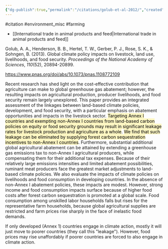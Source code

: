 ```yaml
---
{"dg-publish":true,"permalink":"/citations/golub-et-al-2012/","created":"2025-10-23T17:42:45.713+01:00","updated":"2025-10-23T18:06:08.896+01:00"}
---
```


#citation #environment_misc #farming 

- [[International trade in animal products and feed\|International trade in animal products and feed]]

Golub, A. A., Henderson, B. B., Hertel, T. W., Gerber, P. J., Rose, S. K., & Sohngen, B. (2013). Global climate policy impacts on livestock, land use, livelihoods, and food security. _Proceedings of the National Academy of Sciences_, _110_(52), 20894-20899.

https://www.pnas.org/doi/abs/10.1073/pnas.1108772109

Recent research has shed light on the cost-effective contribution that agriculture can make to global greenhouse gas abatement; however, the resulting impacts on agricultural production, producer livelihoods, and food security remain largely unexplored. This paper provides an integrated assessment of the linkages between land-based climate policies, development, and food security, with a particular emphasis on abatement opportunities and impacts in the livestock sector. <mark style="background: #FFF3A3A6;">Targeting Annex I countries and exempting non-Annex I countries from land-based carbon policies on equity or food security grounds may result in significant leakage rates for livestock production and agriculture as a whole</mark>. <mark style="background: #FFF3A3A6;">We find that such leakage can be eliminated by supplying forest carbon sequestration incentives to non-Annex I countries</mark>. Furthermore, substantial additional global agricultural abatement can be attained by extending a greenhouse gas emissions tax to non-Annex I agricultural producers, while compensating them for their additional tax expenses. Because of their relatively large emissions intensities and limited abatement possibilities, ruminant meat producers face the greatest market adjustments to land-based climate policies. We also evaluate the impacts of climate policies on livelihoods and food consumption in developing countries. In the absence of non-Annex I abatement policies, these impacts are modest. However, strong income and food consumption impacts surface because of higher food costs after forest carbon sequestration is promoted at a global scale. Food consumption among unskilled labor households falls but rises for the representative farm households, because global agricultural supplies are restricted and farm prices rise sharply in the face of inelastic food demands.


If only developed (Annex 1) countries engage in climate action, mostly it will just move to poorer countries (they call this "leakage"). However, food prices may rise unaffordably if poorer countries are forced to also engage in climate action.